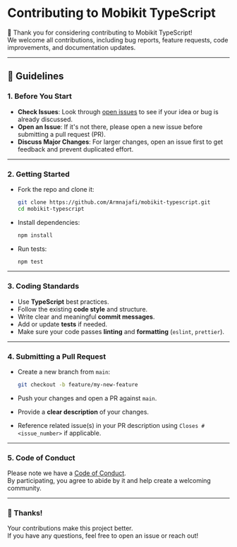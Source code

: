 
# Contributing to Mobikit TypeScript

🙏 Thank you for considering contributing to Mobikit TypeScript!  
We welcome all contributions, including bug reports, feature requests, code improvements, and documentation updates.

---

## 📌 Guidelines

### 1. Before You Start

- **Check Issues**: Look through [open issues](https://github.com/Armnajafi/mobikit-typescript/issues) to see if your idea or bug is already discussed.
- **Open an Issue**: If it's not there, please open a new issue before submitting a pull request (PR).
- **Discuss Major Changes**: For larger changes, open an issue first to get feedback and prevent duplicated effort.

---

### 2. Getting Started

- Fork the repo and clone it:
  ```bash
  git clone https://github.com/Armnajafi/mobikit-typescript.git
  cd mobikit-typescript
  ```

- Install dependencies:
  ```bash
  npm install
  ```

- Run tests:
  ```bash
  npm test
  ```

---

### 3. Coding Standards

- Use **TypeScript** best practices.
- Follow the existing **code style** and structure.
- Write clear and meaningful **commit messages**.
- Add or update **tests** if needed.
- Make sure your code passes **linting** and **formatting** (`eslint`, `prettier`).

---

### 4. Submitting a Pull Request

- Create a new branch from `main`:
  ```bash
  git checkout -b feature/my-new-feature
  ```

- Push your changes and open a PR against `main`.
- Provide a **clear description** of your changes.
- Reference related issue(s) in your PR description using `Closes #<issue_number>` if applicable.

---

### 5. Code of Conduct

Please note we have a [Code of Conduct](CODE_OF_CONDUCT.md).  
By participating, you agree to abide by it and help create a welcoming community.

---

### 🙌 Thanks!

Your contributions make this project better.  
If you have any questions, feel free to open an issue or reach out!
